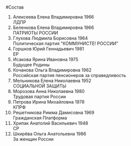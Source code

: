 #Состав
1. Алексеева Елена Владимировна 1966   
    ЛДПР
2. Беленкова Елена Владимировна 1966   
    ПАТРИОТЫ РОССИИ
3. Глухова Людмила Борисовна 1964   
    Политическая партия "КОММУНИСТЕ! РОССИИ"
4. Горшков Юрий Геннадьевич 1981   
    ЕР
5. Исакова Ярина Ивановна 1975   
    Будущее Родины
6. Кочанова Ольга Владимировна 1962   
    Российская партия пенсионеров за справедливость
7. Мельникова Елена Николаевна 1952   
    СОЦИАЛЬНОЙ ЗАЩИТЫ
8. Морозова Анна Николаевна 1980   
    Трудовая партия России
9. Петрова Ирина Михайловна 1978   
    КПРФ
10. Решетникова Римма Дамисовна 1969   
    Гражданская Платформа
11. Хрипак Анатолий Васильевич 1948   
    СР
12. Шкирёва Ольга Анатольевна 1986   
    За женщин России
